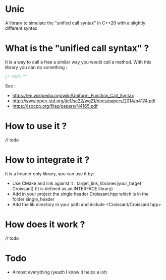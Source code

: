 # Unic
A library to simulate the "unified call syntax" in C++20 with a slightly different syntax

# What is the "unified call syntax" ?
It is a way to call a free a similar way you would call a method. With this library you can do something :
```C++
// todo ^^
```

See :
* https://en.wikipedia.org/wiki/Uniform_Function_Call_Syntax
* http://www.open-std.org/jtc1/sc22/wg21/docs/papers/2014/n4174.pdf
* https://isocpp.org/files/papers/N4165.pdf

# How to use it ?
// todo

# How to integrate it ?
It is a header only library, you can use it by:
* Use CMake and link against it : target_link_libraries(your_target Croissant) (It is defined as an INTERFACE library)
* Add in your project the single header Croissant.hpp which is in the folder single_header
* Add the lib directory in your path and include <Croissant/Croissant.hpp>

# How does it work ?
// todo

# Todo
- Almost everything (yeazh I know it helps a lot)
